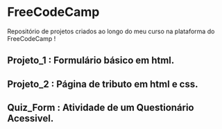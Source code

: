 # FreeCodeCamp
Repositório de projetos criados ao longo do meu curso na plataforma do FreeCodeCamp ! 

## Projeto_1 : Formulário básico em html.
## Projeto_2 : Página de tributo em html e css.
## Quiz_Form : Atividade de um Questionário Acessivel.


